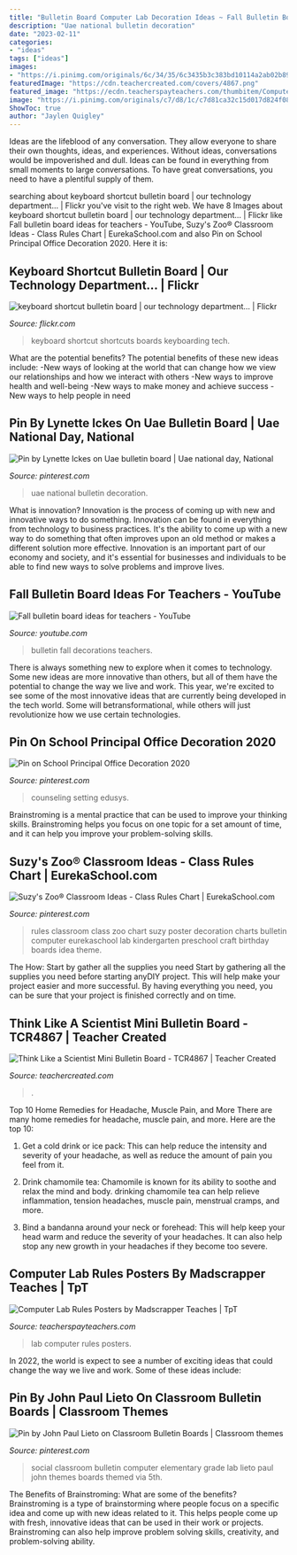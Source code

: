```yaml
---
title: "Bulletin Board Computer Lab Decoration Ideas ~ Fall Bulletin Board Ideas For Teachers"
description: "Uae national bulletin decoration"
date: "2023-02-11"
categories:
- "ideas"
tags: ["ideas"]
images:
- "https://i.pinimg.com/originals/6c/34/35/6c3435b3c383bd10114a2ab02b897ad3.jpg"
featuredImage: "https://cdn.teachercreated.com/covers/4867.png"
featured_image: "https://ecdn.teacherspayteachers.com/thumbitem/Computer-Lab-Rules-Posters-2180581-1500876161/original-2180581-3.jpg"
image: "https://i.pinimg.com/originals/c7/d8/1c/c7d81ca32c15d017d824f0822208c2c6.jpg"
ShowToc: true
author: "Jaylen Quigley"
---
```



Ideas are the lifeblood of any conversation. They allow everyone to share their own thoughts, ideas, and experiences. Without ideas, conversations would be impoverished and dull. Ideas can be found in everything from small moments to large conversations. To have great conversations, you need to have a plentiful supply of them.

	

		
searching about keyboard shortcut bulletin board | our technology department… | Flickr you've visit to the right web. We have 8 Images about keyboard shortcut bulletin board | our technology department… | Flickr like Fall bulletin board ideas for teachers - YouTube, Suzy&#039;s Zoo® Classroom Ideas - Class Rules Chart | EurekaSchool.com and also Pin on School Principal Office Decoration 2020. Here it is:
		
    
## Keyboard Shortcut Bulletin Board | Our Technology Department… | Flickr

<img loading=lazy src="https://c1.staticflickr.com/5/4047/4177386724_3cea9f0d12_b.jpg" onerror="this.onerror=null;this.src='https://tse2.mm.bing.net/th?id=OIP.Cobb3GPD04VTw4hgLNgSAQHaDt&amp;pid=15.1';" alt="keyboard shortcut bulletin board | our technology department… | Flickr">

_Source: flickr.com_

>keyboard shortcut shortcuts boards keyboarding tech. 

	

What are the potential benefits?
The potential benefits of these new ideas include: 
-New ways of looking at the world that can change how we view our relationships and how we interact with others 
-New ways to improve health and well-being 
-New ways to make money and achieve success 
-New ways to help people in need

    
## Pin By Lynette Ickes On Uae Bulletin Board | Uae National Day, National

<img loading=lazy src="https://i.pinimg.com/736x/eb/9c/ef/eb9cefb729d632fa16d6ff785593b2c4.jpg" onerror="this.onerror=null;this.src='https://tse1.mm.bing.net/th?id=OIP.ckCI8VZDyatUlnecQLDbBAHaFj&amp;pid=15.1';" alt="Pin by Lynette Ickes on Uae bulletin board | Uae national day, National">

_Source: pinterest.com_

>uae national bulletin decoration. 

	

What is innovation?
Innovation is the process of coming up with new and innovative ways to do something. Innovation can be found in everything from technology to business practices. It's the ability to come up with a new way to do something that often improves upon an old method or makes a different solution more effective. Innovation is an important part of our economy and society, and it's essential for businesses and individuals to be able to find new ways to solve problems and improve lives.

    
## Fall Bulletin Board Ideas For Teachers - YouTube

<img loading=lazy src="https://i.ytimg.com/vi/Lv9shcP6Ye0/maxresdefault.jpg" onerror="this.onerror=null;this.src='https://tse4.mm.bing.net/th?id=OIP.lqAWsnbSqy_hzswExPjMdAHaEK&amp;pid=15.1';" alt="Fall bulletin board ideas for teachers - YouTube">

_Source: youtube.com_

>bulletin fall decorations teachers. 

	

There is always something new to explore when it comes to technology. Some new ideas are more innovative than others, but all of them have the potential to change the way we live and work. This year, we're excited to see some of the most innovative ideas that are currently being developed in the tech world. Some will betransformational, while others will just revolutionize how we use certain technologies.

    
## Pin On School Principal Office Decoration 2020

<img loading=lazy src="https://i.pinimg.com/736x/95/3e/cb/953ecbeea4ebcb38c4b9c6f34b50e1fe.jpg" onerror="this.onerror=null;this.src='https://tse3.mm.bing.net/th?id=OIP.E3-EHw10ByOqGh2kY9ocLQHaJ3&amp;pid=15.1';" alt="Pin on School Principal Office Decoration 2020">

_Source: pinterest.com_

>counseling setting edusys. 

	

Brainstroming is a mental practice that can be used to improve your thinking skills. Brainstroming helps you focus on one topic for a set amount of time, and it can help you improve your problem-solving skills.

    
## Suzy&#039;s Zoo® Classroom Ideas - Class Rules Chart | EurekaSchool.com

<img loading=lazy src="https://i.pinimg.com/originals/c7/d8/1c/c7d81ca32c15d017d824f0822208c2c6.jpg" onerror="this.onerror=null;this.src='https://tse1.mm.bing.net/th?id=OIP.yUEJs34VoSiv_eaTrrG32AHaHa&amp;pid=15.1';" alt="Suzy&#039;s Zoo® Classroom Ideas - Class Rules Chart | EurekaSchool.com">

_Source: pinterest.com_

>rules classroom class zoo chart suzy poster decoration charts bulletin computer eurekaschool lab kindergarten preschool craft birthday boards idea theme. 

	

The How: Start by gather all the supplies you need
Start by gathering all the supplies you need before starting anyDIY project. This will help make your project easier and more successful. By having everything you need, you can be sure that your project is finished correctly and on time.

    
## Think Like A Scientist Mini Bulletin Board - TCR4867 | Teacher Created

<img loading=lazy src="https://cdn.teachercreated.com/covers/4867.png" onerror="this.onerror=null;this.src='https://tse3.mm.bing.net/th?id=OIP.L2ZRn0oUgRHLC2kgbGAQugHaIk&amp;pid=15.1';" alt="Think Like a Scientist Mini Bulletin Board - TCR4867 | Teacher Created">

_Source: teachercreated.com_

>. 

	

Top 10 Home Remedies for Headache, Muscle Pain, and More
There are many home remedies for headache, muscle pain, and more. Here are the top 10:
1. Get a cold drink or ice pack: This can help reduce the intensity and severity of your headache, as well as reduce the amount of pain you feel from it.

2. Drink chamomile tea: Chamomile is known for its ability to soothe and relax the mind and body. drinking chamomile tea can help relieve inflammation, tension headaches, muscle pain, menstrual cramps, and more.

3. Bind a bandanna around your neck or forehead: This will help keep your head warm and reduce the severity of your headaches. It can also help stop any new growth in your headaches if they become too severe.


    
## Computer Lab Rules Posters By Madscrapper Teaches | TpT

<img loading=lazy src="https://ecdn.teacherspayteachers.com/thumbitem/Computer-Lab-Rules-Posters-2180581-1500876161/original-2180581-3.jpg" onerror="this.onerror=null;this.src='https://tse2.mm.bing.net/th?id=OIP.QgZqGooGhZBfX6Hc8bQSQwAAAA&amp;pid=15.1';" alt="Computer Lab Rules Posters by Madscrapper Teaches | TpT">

_Source: teacherspayteachers.com_

>lab computer rules posters. 

	

In 2022, the world is expect to see a number of exciting ideas that could change the way we live and work. Some of these ideas include:

    
## Pin By John Paul Lieto On Classroom Bulletin Boards | Classroom Themes

<img loading=lazy src="https://i.pinimg.com/originals/6c/34/35/6c3435b3c383bd10114a2ab02b897ad3.jpg" onerror="this.onerror=null;this.src='https://tse4.mm.bing.net/th?id=OIP.2zSV7tUoxiqS6_0BaaHrcAHaJ6&amp;pid=15.1';" alt="Pin by John Paul Lieto on Classroom Bulletin Boards | Classroom themes">

_Source: pinterest.com_

>social classroom bulletin computer elementary grade lab lieto paul john themes boards themed via 5th. 

	

The Benefits of Brainstroming: What are some of the benefits?
Brainstroming is a type of brainstorming where people focus on a specific idea and come up with new ideas related to it. This helps people come up with fresh, innovative ideas that can be used in their work or projects. Brainstroming can also help improve problem solving skills, creativity, and problem-solving ability.

